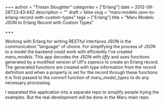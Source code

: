 +++
author = "Tristan Sloughter"
categories = ["Erlang"]
date = 2012-09-26T23:43:44Z
description = ""
draft = false
slug = "maru-models-json-to-erlang-record-with-custom-types"
tags = ["Erlang"]
title = "Maru Models: JSON to Erlang Record with Custom Types"

+++

Working with Erlang for writing RESTful interfaces JSON is the communication "language" of choice. For simplifying the process of JSON to a model the backend could work with efficiently I've created _maru_models_. This app decodes the JSON with _jiffy_ and uses functions generated by a modified version of Ulf's _exprecs_ to create an Erlang record. The generated functions are created with type information from the record definition and when a property is set for the record through these functions it is first passed to the _convert_ function of _maru_model_types_ to do any necessary processing.   
  
I separated this application into a separate repo to simplify people trying the examples. But the real development will be done in the Maru main repo.


